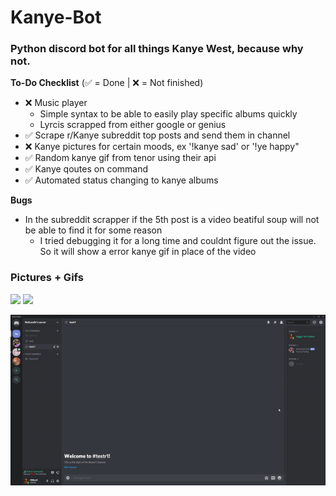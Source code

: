 # Kanye-Bot
### Python discord bot for all things Kanye West, because why not.

**To-Do Checklist**
(:white_check_mark: = Done | :x: = Not finished)
  - :x: Music player 
    - Simple syntax to be able to easily play specific albums quickly
    - Lyrcis scrapped from either google or genius
  - :white_check_mark: Scrape r/Kanye subreddit top posts and send them in channel
  - :x: Kanye pictures for certain moods, ex '!kanye sad' or '!ye happy"
  - :white_check_mark: Random kanye gif from tenor using their api
  - :white_check_mark: Kanye qoutes on command
  - :white_check_mark: Automated status changing to kanye albums
  
**Bugs**
  - In the subreddit scrapper if the 5th post is a video beatiful soup will not be able to find it for some reason
    - I tried debugging it for a long time and couldnt figure out the issue. So it will show a error kanye gif in place of the video

### Pictures + Gifs
<img src="https://i.imgur.com/iRfiZYu.png"/>

<img src="https://i.imgur.com/PkovK6u.png"/>

![](HELPERS/KanyeBot1.gif)
